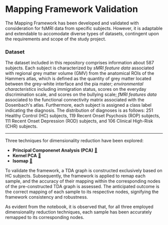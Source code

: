 # Mapping Framework Validation
The Mapping Framework has been developed and validated with consideration for fsMRI data from specific subjects. However, it is adaptable and extendable to accomodate diverse types of datasets, contingent upon the requirements and scope of the study project.

### Dataset
The dataset included in this repository comprises information about 587 subjects. Each subject is characterized by _sMRI feature data_ associated with regional grey matter volume (GMV) from the anatomical ROIs of the Hammers atlas, which is defined as the quantity of grey matter located between the grey-white interface and the pia mater; _environmental characteristics_ including immigration status, scores on the everyday discrimination scale, and scores on the bullying scale; _fMRI features data_ associated to the functional connectivity matrix associated with the Dosenbach's atlas. Furthermore, each subject is assigned a class label indicating the diagnosis. The distribution of diagnoses is as follows: 251 Healthy Control (HC) subjects, 119 Recent Onset Psychosis (ROP) subjects, 111 Recent Onset Depression (ROD) subjects, and 106 Clinical High-Risk (CHR) subjects.

---
Three techniques for dimensionality reduction have been explored:
- **Principal Componenet Analysis (PCA)** [🔗](https://scikit-learn.org/stable/modules/generated/sklearn.decomposition.PCA.html)
- **Kernel PCA** [🔗](https://scikit-learn.org/stable/modules/generated/sklearn.decomposition.KernelPCA.html)
- **Isomap** [🔗](https://scikit-learn.org/stable/modules/generated/sklearn.manifold.Isomap.html)

To validate the framework, a TDA graph is constructed exclusively based on HC subjects. Subsequently, the framework is applied to remap each sample, and the accuracy of their mapping within the corresponding nodes of the pre-constructed TDA graph is assessed. The anticipated outcome is the correct mapping of each sample to its respective nodes, signifying the framework consistency and robustness.  

As evident from the notebook, it is observed that, for all three employed dimensionality reduction techniques, each sample has been accurately remapped to its corresponding nodes.






